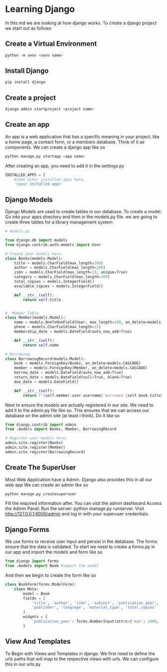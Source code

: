 # Learning Django

In this md we are looking at how django works. To create a django project
we start out as follows

## Create a Virtual Environment

```python
python -m venv <venv name>
```

## Install Django

```python
pip install django
```

## Create a project

```python
django-admin startproject <project name>
```

## Create an app

An app is a web application that has a specific meaning in your project, like a home page, a contact form, or a members database. Think of it as components. We can create a django app like so

```python
python manage.py startapp <app name>
```

After creating an app, you need to add it in the settings.py

```python
INSTALLED_APPS = [
    #some other installed apps here,
    '<your installed app>'
```

## Django Models

Django Models are used to create tables in our database. To create a model. Go into your apps directory and then in the models.py file.
we are going to create three tables for a library management system

```python
# models.py

from django.db import models
from django.contrib.auth.models import User

# Create your models here.
class Books(models.Model):
    title = models.CharField(max_length=200)
    author = models.CharField(max_length=100)
    isbn = models.CharField(max_length=13, unique=True)
    category = models.CharField(max_length=100)
    total_copies = models.IntegerField()
    available_copies = models.IntegerField()

    def __str__(self):
        return self.title


#  Member Table
class Member(models.Model):
    name = models.OneToOneField(User, max_length=100, on_delete=models.CASCADE)
    phone = models.CharField(max_length=15)
    membership_date = models.DateField(auto_now_add=True)

    def __str__(self):
        return self.name

# Borrowing
class BorrowingRecord(models.Model):
    book = models.ForeignKey(Books, on_delete=models.CASCADE)
    member = models.ForeignKey(Member, on_delete=models.CASCADE)
    borrow_date = models.DateField(auto_now_add=True)
    return_date = models.DateField(null=True, blank=True)
    due_date = models.DateField()

    def __str__(self):
        return f"{self.member.user.username} borrowed {self.book.title}"
```

Next to ensure the models are actually registered in our site.
We need to add it to the admin.py file like so. This ensures that we can access our database on the admin
site (at least i think). Do it like so

```python
from django.contrib import admin
from .models import Books, Member, BorrowingRecord

# Register your models here.
admin.site.register(Books)
admin.site.register(Member)
admin.site.register(BorrowingRecord)
```

## Create The SuperUser

Most Web Application have a Admin. Django also provides this in all our web app
We can create an admin like so

```python
python manage.py createsuperuser
```

Fill the required information after. You can visit the admin dashboard
Access the Admin Panel:
Run the server: python manage.py runserver.
Visit http://127.0.0.1:8000/admin and log in with your superuser credentials.

## Django Forms

We use forms to receive user input and persist in the database. The forms ensure that the data
is validated. To start we need to create a forms.py in our app and import the models and form like so

```python
from django import forms
from .models import Book #import the model
```

And then we begin to create the form like so

```python
class BookForm(forms.ModelForm):
    class Meta:
        model = Book
        fields = [
            'title', 'author', 'isbn', 'subject', 'publication_year',
            'publisher', 'language', 'material_type', 'total_copies'
        ]
        widgets = {
            'publication_year': forms.NumberInput(attrs={'min': 1900, 'max': 2100}),
        }
```

## View And Templates

To Begin with Views and Templates in django. We first need to define the urls paths
that will map to the respective views with urls. We can configure this in our urls.py

```python

```
